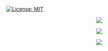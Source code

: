 [![License: MIT](https://img.shields.io/badge/License-MIT-yellow.svg)](https://opensource.org/licenses/MIT)

<p align="center">
  <img src="https://user-images.githubusercontent.com/67831664/119235481-65862500-bb50-11eb-9902-5da12bade6c7.png">
</p>

<p align="center">
  <img src="https://user-images.githubusercontent.com/67831664/119235392-f7d9f900-bb4f-11eb-9701-bdf2bfd0f7b6.png">
</p>


<p align="center">
  <img src="https://user-images.githubusercontent.com/67831664/119235539-a3834900-bb50-11eb-9b82-1d2c1fd87b76.png">
</p>
